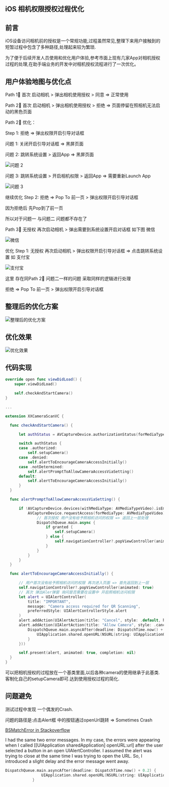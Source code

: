 ## iOS 相机权限授权过程优化

## 前言

iOS设备访问相机前的授权是一个常规功能,过程虽然常见,整理下来用户接触到的短暂过程中包含了多种路径,处理起来较为繁琐.

为了便于后续开发人员使用和优化用户体验,参考市面上现有几家App对相机授权过程的处理,在助手端业务的开发中对相机授权流程进行了一次优化。

## 用户体验地图与优化点

Path 1⃣️  首次 启动相机 > 弹出相机使用授权 > 同意 => 正常使用

Path 2⃣️️  首次 启动相机 > 弹出相机使用授权 > 拒绝 => 页面停留在照相机无法启动的黑色页面

Path 2⃣️️  优化：

Step 1: 拒绝 => 弹出权限开启引导对话框

问题 1: 关闭开启引导对话框 => 黑屏页面  

问题 2: 跳转系统设置 > 返回App => 黑屏页面

![问题 2](https://github.com/Nirvana-icy/candyImg/raw/master/DigtalRecognize/issue_1.gif)         

问题 3: 跳转系统设置 > 开启相机权限 > 返回App => 需要重新Launch App

![问题 3](https://github.com/Nirvana-icy/candyImg/raw/master/DigtalRecognize/issue_2.gif)    

继续优化 Step 2:  拒绝 => Pop To 前一页 > 弹出权限开启引导对话框

因为拒绝后 先Pop到了前一页

所以对于问题一 与问题二 问题都不存在了

Path 3⃣️  无授权 再次启动相机 > 弹出需要到系统设置开启对话框 如下图 微信  

![微信](https://github.com/Nirvana-icy/candyImg/raw/master/DigtalRecognize/WechatIMG5.jpeg)

优化 Step 1: 无授权 再次启动相机 > 弹出权限开启引导对话框 => 点击跳转系统设置  如 支付宝    

![支付宝](https://github.com/Nirvana-icy/candyImg/raw/master/DigtalRecognize/WechatIMG6.jpeg)   

这里 存在同Path 2⃣️  问题二一样的问题 采取同样的逻辑进行处理

拒绝 => Pop To 前一页 > 弹出权限开启引导对话框

## 整理后的优化方案

![整理后的优化方案](https://github.com/Nirvana-icy/candyImg/raw/master/DigtalRecognize/final.png)

## 优化效果

![优化效果](https://github.com/Nirvana-icy/candyImg/raw/master/DigtalRecognize/okOne.gif)

## 代码实现

```Swift
override open func viewDidLoad() {
    super.viewDidLoad()

    self.checkAndStartCamera()
}

...

extension XXCameraScanVC {

  func checkAndStartCamera() {

      let authStatus = AVCaptureDevice.authorizationStatus(forMediaType: AVMediaTypeVideo)

      switch authStatus {
      case .authorized:
          self.setupCamera()
      case .denied:
          self.alertToEncourageCameraAccessInitially()
      case .notDetermined:
          self.alertPromptToAllowCameraAccessViaSetting()
      default:
          self.alertToEncourageCameraAccessInitially()
      }
  }

  func alertPromptToAllowCameraAccessViaSetting() {

      if !AVCaptureDevice.devices(withMediaType: AVMediaTypeVideo).isEmpty {
          AVCaptureDevice.requestAccess(forMediaType: AVMediaTypeVideo) { granted in
              // 首次授权 用户没有给予照相机访问的权限 => 返回上一层处理
              DispatchQueue.main.async {
                  if granted {
                      self.setupCamera()
                  } else {
                      self.navigationController?.popViewController(animated: true)
                  }
              }
          }
      }
  }

  func alertToEncourageCameraAccessInitially() {

      // 用户首次没有给予照相机访问的权限 再次进入页面 => 首先返回到上一层
      self.navigationController?.popViewController(animated: true)
      // 其次 弹出Aler弹窗 询问是否需要在设置中 开启照相机访问权限
      let alert = UIAlertController(
          title: "IMPORTANT",
          message: "Camera access required for QR Scanning",
          preferredStyle: UIAlertControllerStyle.alert
      )
      alert.addAction(UIAlertAction(title: "Cancel", style: .default, handler: nil))
      alert.addAction(UIAlertAction(title: "Allow Camera", style: .cancel, handler: { (alert) -> Void in
          DispatchQueue.main.asyncAfter(deadline: DispatchTime.now() + 0.2) {
              UIApplication.shared.openURL(NSURL(string: UIApplicationOpenSettingsURLString)! as URL)
          }
      }))

      self.present(alert, animated: true, completion: nil)
  }
}
```

可以把相机授权的过程放在一个基类里面,以后各种camera的使用继承于此基类.客制化自己的setupCamera即可.达到使用授权过程的简化.

## 问题避免

测试过程中发现 一个偶发的Crash.

问题的路径是:点击Alert框 中的按钮通过openUrl跳转  => Sometimes Crash

[BSMatchError in Stackoverflow](https://stackoverflow.com/questions/32341851/bsmacherror-xcode-7-beta)

I had the same two error messages. In my case, the errors were appearing when I called [[UIApplication sharedApplication] openURL:url] after the user selected a button in an open UIAlertController. I assumed the alert was trying to close at the same time I was trying to open the URL. So, I introduced a slight delay and the error message went away.

```Swift
DispatchQueue.main.asyncAfter(deadline: DispatchTime.now() + 0.2) {
                UIApplication.shared.openURL(NSURL(string: UIApplicationOpenSettingsURLString)! as URL)
            }
```
